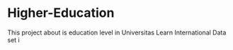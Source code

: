 # Higher-Education
This project about is education level in Universitas Learn International
Data set i

